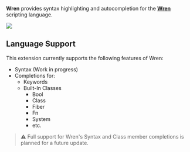 <!--
👋 Hello! As Nova users browse the extensions library, a good README can help them understand what your extension does, how it works, and what setup or configuration it may require.

Not every extension will need every item described below. Use your best judgement when deciding which parts to keep to provide the best experience for your new users.

💡 Quick Tip! As you edit this README template, you can preview your changes by selecting **Extensions → Activate Project as Extension**, opening the Extension Library, and selecting "Wren" in the sidebar.

Let's get started!
-->

**Wren** provides syntax highlighting and autocompletion for the **[Wren](https://wren.io)** scripting language.

<!--
🎈 It can also be helpful to include a screenshot or GIF showing your extension in action:
-->

![](https://nova.app/images/en/dark/editor.png)

## Language Support

<!--
🎈 Whether your extension covers the entirety of a language's syntax or a subset, it can be helpful to describe that for users:
-->

This extension currently supports the following features of Wren:

- Syntax (Work in progress)
- Completions for:
	- Keywords
	- Built-In Classes
	  - Bool
	  - Class
	  - Fiber
	  - Fn
	  - System
	  - etc.

> ⚠️ Full support for Wren's Syntax and Class member completions is planned for a future update.
